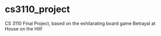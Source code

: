 # cs3110_project
CS 3110 Final Project, based on the exhilarating board game Betrayal at House on the Hill!
